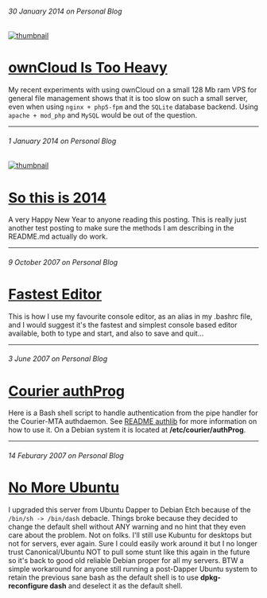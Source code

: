 ###### 30 January 2014 on Personal Blog

[![thumbnail][n5-owncloud]][10]

# [ownCloud Is Too Heavy]

My recent experiments with using ownCloud on a small 128 Mb ram VPS for
general file management shows that it is too slow on such a small server,
even when using `nginx + php5-fpm` and the `SQLite` database backend. Using
`apache + mod_php` and `MySQL` would be out of the question.

[ownCloud Is Too Heavy]: /10
[n5-owncloud]: http://bojax.net/lib/img/n5-owncloud-thumbnail.jpg
[10]: /10

---
###### 1 January 2014 on Personal Blog

[![thumbnail][double_rainbow]][8]

# [So this is 2014]

A very Happy New Year to anyone reading this posting. This is really just
another test posting to make sure the methods I am describing in the
README.md actually do work.

[So this is 2014]: /8
[double_rainbow]: http://bojax.net/lib/img/double-rainbow-thumbnail.jpg
[8]: /8

---
###### 9 October 2007 on Personal Blog

# [Fastest Editor]

This is how I use my favourite console editor, as an alias in my .bashrc
file, and I would suggest it's the fastest and simplest console based
editor available, both to type and start, and also to save and quit...

[Fastest Editor]: /7

---
###### 3 June 2007 on Personal Blog

# [Courier authProg]

Here is a Bash shell script to handle authentication from the pipe
handler for the Courier-MTA authdaemon. See [README authlib] for more
information on how to use it. On a Debian system it is located at
**/etc/courier/authProg**.

[Courier authProg]: /6
[README authlib]: http://www.courier-mta.org/authlib/README_authlib.html#authpipe

---
###### 14 Feburary 2007 on Personal Blog

# [No More Ubuntu]

I upgraded this server from Ubuntu Dapper to Debian Etch because of the
`/bin/sh -> /bin/dash` debacle. Things broke because they decided to
change the default shell without ANY warning and no hint that they even
care about the problem. Not on folks. I'll still use Kubuntu for desktops
but not for servers, ever again. Sure I could easily work around it but I
no longer trust Canonical/Ubuntu NOT to pull some stunt like this again
in the future so it's back to good old reliable Debian proper for all my
servers. BTW a simple workaround for anyone still running a post-Dapper
Ubuntu system to retain the previous sane bash as the default shell is to
use **dpkg-reconfigure dash** and deselect it as the default shell.

[No More Ubuntu]: /5
